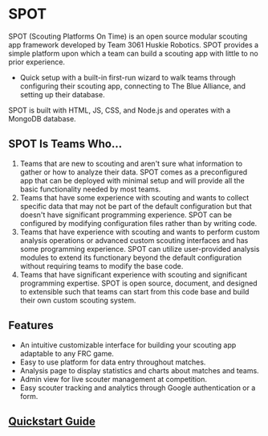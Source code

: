# SPOT
SPOT (Scouting Platforms On Time) is an open source modular scouting app framework developed by Team 3061 Huskie Robotics. SPOT provides a simple platform upon which a team can build a scouting app with little to no prior experience.
* Quick setup with a built-in first-run wizard to walk teams through configuring their scouting app, connecting to The Blue Alliance, and setting up their database.

SPOT is built with HTML, JS, CSS, and Node.js and operates with a MongoDB database.

## SPOT Is Teams Who...
1. Teams that are new to scouting and aren't sure what information to gather or how to analyze their data. SPOT comes as a preconfigured app that can be deployed with minimal setup and will provide all the basic functionality needed by most teams.
2. Teams that have some experience with scouting and wants to collect specific data that may not be part of the default configuration but that doesn't have significant programming experience. SPOT can be configured by modifying configuration files rather than by writing code.
3. Teams that have experience with scouting and wants to perform custom analysis operations or advanced custom scouting interfaces and has some programming experience. SPOT can utilize user-provided analysis modules to extend its functionary beyond the default configuration without requiring teams to modify the base code. 
4. Teams that have significant experience with scouting and significant programming expertise. SPOT is open source, document, and designed to extensible such that teams can start from this code base and build their own custom scouting system.

## Features
- An intuitive customizable interface for building your scouting app adaptable to any FRC game.
- Easy to use platform for data entry throughout matches.
- Analysis page to display statistics and charts about matches and teams.
- Admin view for live scouter management at competition.
- Easy scouter tracking and analytics through Google authentication or a form.

## [Quickstart Guide](https://docs.google.com/document/d/1dATXMC5U7aT0SfnYEOWFiafaeWbu8opabNglWSFCSPE/view)
